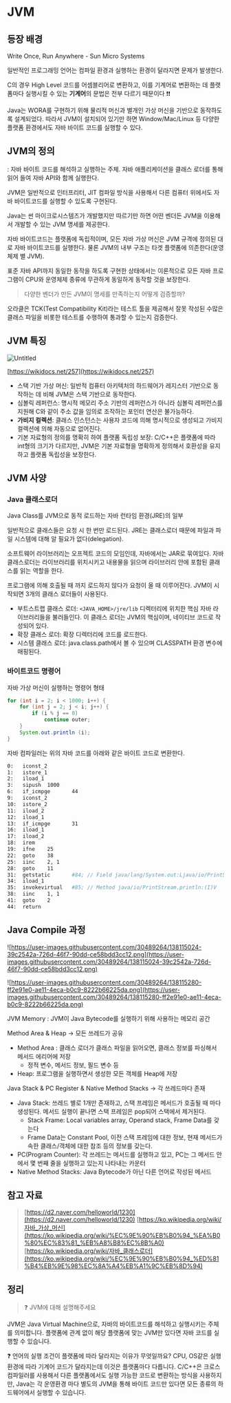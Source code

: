 # JVM

## 등장 배경

Write Once, Run Anywhere - Sun Micro Systems

일반적인 프로그래밍 언어는 컴파일 환경과 실행하는 환경이 달라지면 문제가 발생한다.

C의 경우 High Level 코드를 어셈블리어로 변환하고, 이를 기계어로 변환하는 데 플랫폼마다 실행시킬 수 있는 **기계어**의 문법은 전부 다르기 때문이다 ❗❗

Java는 WORA를 구현하기 위해 물리적 머신과 별개인 가상 머신을 기반으로 동작하도록 설계되었다. 따라서 JVM이 설치되어 있기만 하면 Window/Mac/Linux 등 다양한 플랫폼 환경에서도 자바 바이트 코드를 실행할 수 있다.

## JVM의 정의

: 자바 바이트 코드를 해석하고 실행하는 주체. 자바 애플리케이션을 클래스 로더를 통해 읽어 들여 자바 API와 함께 실행한다.

JVM은 일반적으로 인터프리터, JIT 컴파일 방식을 사용해서 다른 컴퓨터 위에서도 자바 바이트코드를 실행할 수 있도록 구현된다.

Java는 썬 마이크로시스템즈가 개발했지만 따르기만 하면 어떤 벤더든 JVM을 이용해서 개발할 수 있는 JVM 명세를 제공한다.

자바 바이트코드는 플랫폼에 독립적이며, 모든 자바 가상 머신은 JVM 규격에 정의된 대로 자바 바이트코드를 실행한다. 물론 JVM의 내부 구조는 타겟 플랫폼에 의존한다(운영체제 별 JVM).

표준 자바 API까지 동일한 동작을 하도록 구현한 상태에서는 이론적으로 모든 자바 프로그램이 CPU와 운영체제 종류에 무관하게 동일하게 동작할 것을 보장한다.

> 다양한 벤더가 만든 JVM이 명세를 만족하는지 어떻게 검증할까?

오라클은 TCK(Test Compatibility Kit)라는 테스트 툴을 제공해서 잘못 작성된 수많은 클래스 파일을 비롯한 테스트를 수행하여 통과할 수 있는지 검증한다.
> 

## JVM 특징

![Untitled](Java%201230eb30782543f99311ad465e5e16c6/Untitled.png)

[https://wikidocs.net/257](https://wikidocs.net/257)

- 스택 기반 가상 머신: 일반적 컴퓨터 아키텍처의 하드웨어가 레지스터 기반으로 동작하는 데 비해 JVM은 스택 기반으로 동작한다.
- 심볼릭 레퍼런스: 명시적 메모리 주소 기반의 레퍼런스가 아니라 심볼릭 레퍼런스를 지원해 C와 같이 주소 값을 임의로 조작하는 포인터 연산은 불가능하다.
- **가비지 컬렉션**: 클래스 인스턴스는 사용자 코드에 의해 명시적으로 생성되고 가비지 컬렉션에 의해 자동으로 없어진다.
- 기본 자료형의 정의를 명확히 하여 플랫폼 독립성 보장: C/C++은 플랫폼에 따라 int형의 크기가 다르지만, JVM은 기본 자료형을 명확하게 정의해서 호환성을 유지하고 플랫폼 독립성을 보장한다.

## JVM 사양

### Java 클래스로더

Java Class를 JVM으로 동적 로드하는 자바 런타임 환경(JRE)의 일부

일반적으로 클래스들은 요청 시 한 번만 로드된다. JRE는 클래스로더 때문에 파일과 파일 시스템에 대해 알 필요가 없다(delegation).

소프트웨어 라이브러리는 오프젝트 코드의 모임인데, 자바에서는 JAR로 묶여있다. 자바 클래스로더는 라이브러리를 위치시키고 내용물을 읽으며 라이브러리 안에 포함된 클래스를 읽는 역할을 한다.

프로그램에 의해 호출될 때 까지 로드하지 않다가 요청이 올 때 이루어진다. JVM이 시작되면 3개의 클래스 로더들이 사용된다.

- 부트스트랩 클래스 로더: `<JAVA_HOME>/jre/lib` 디렉터리에 위치한 핵심 자바 라이브러리들을 불러들인다. 이 클래스 로더는 JVM의 핵심이며, 네이티브 코드로 작성되어 있다.
- 확장 클래스 로더: 확장 디렉터리에 코드를 로드한다.
- 시스템 클래스 로더: java.class.path에서 볼 수 있으며 CLASSPATH 환경 변수에 매핑된다.

### 바이트코드 명령어

자바 가상 머신이 실행하는 명령어 형태

```java
for (int i = 2; i < 1000; i++) {
    for (int j = 2; j < i; j++) {
        if (i % j == 0)
            continue outer;
    }
    System.out.println (i);
}
```

자바 컴파일러는 위의 자바 코드를 아래와 같은 바이트 코드로 변환한다.

```bash
0:   iconst_2
1:   istore_1
2:   iload_1
3:   sipush  1000
6:   if_icmpge       44
9:   iconst_2
10:  istore_2
11:  iload_2
12:  iload_1
13:  if_icmpge       31
16:  iload_1
17:  iload_2
18:  irem
19:  ifne    25
22:  goto    38
25:  iinc    2, 1
28:  goto    11
31:  getstatic       #84; // Field java/lang/System.out:Ljava/io/PrintStream;
34:  iload_1
35:  invokevirtual   #85; // Method java/io/PrintStream.println:(I)V
38:  iinc    1, 1
41:  goto    2
44:  return
```

## Java Compile 과정

![https://user-images.githubusercontent.com/30489264/138115024-39c2542a-726d-46f7-90dd-ce58bdd3cc12.png](https://user-images.githubusercontent.com/30489264/138115024-39c2542a-726d-46f7-90dd-ce58bdd3cc12.png)

![https://user-images.githubusercontent.com/30489264/138115280-ff2e91e0-ae11-4eca-b0c9-8222b66225da.png](https://user-images.githubusercontent.com/30489264/138115280-ff2e91e0-ae11-4eca-b0c9-8222b66225da.png)

JVM Memory : JVM이 Java Bytecode를 실행하기 위해 사용하는 메모리 공간

Method Area & Heap → 모든 쓰레드가 공유

- Method Area : 클래스 로더가 클래스 파일을 읽어오면, 클래스 정보를 파싱해서 메서드 에리어에 저장
    - 정적 변수, 메서드 정보, 필드 변수 등
- Heap: 프로그램을 실행하면서 생성한 모든 객체를 Heap에 저장

Java Stack & PC Register & Native Method Stacks → 각 쓰레드마다 존재

- Java Stack: 쓰레드 별로 1개만 존재하고, 스택 프레임은 메서드가 호출될 때 마다 생성된다. 메서드 실행이 끝나면 스택 프레임은 pop되어 스택에서 제거된다.
    - Stack Frame: Local variables array, Operand stack, Frame Data를 갖는다
    - Frame Data는 Constant Pool, 이전 스택 프레임에 대한 정보, 현재 메서드가 속한 클래스/객체에 대한 참조 등의 정보를 갖는다.
- PC(Program Counter): 각 쓰레드는 메서드를 실행하고 있고, PC는 그 메서드 안에서 몇 번째 줄을 실행하고 있는지 나타내는 카운터
- Native Method Stacks: Java Bytecode가 아닌 다른 언어로 작성된 메서드

## 참고 자료

> [https://d2.naver.com/helloworld/1230](https://d2.naver.com/helloworld/1230)
[https://ko.wikipedia.org/wiki/자바_가상_머신](https://ko.wikipedia.org/wiki/%EC%9E%90%EB%B0%94_%EA%B0%80%EC%83%81_%EB%A8%B8%EC%8B%A0)
[https://ko.wikipedia.org/wiki/자바_클래스로더](https://ko.wikipedia.org/wiki/%EC%9E%90%EB%B0%94_%ED%81%B4%EB%9E%98%EC%8A%A4%EB%A1%9C%EB%8D%94)
> 

## 정리

> ❓ JVM에 대해 설명해주세요

JVM은 Java Virtual Machine으로, 자바의 바이트코드를 해석하고 실행시키는 주체를 의미합니다. 플랫폼에 관계 없이 해당 플랫폼에 맞는 JVM만 있다면 자바 코드를 실행할 수 있습니다.

❓ 언어의 실행 조건이 플랫폼에 따라 달라지는 이유가 무엇일까요?
CPU, OS같은 실행 환경에 따라 기계어 코드가 달라지는데 이것은 플랫폼마다 다릅니다. C/C++은 크로스 컴파일러를 사용해서 다른 플랫폼에서도 실행 가능한 코드로 변환하는 방식을 사용하지만, Java는 각 운영환경 마다 별도의 JVM을 통해 바이트 코드만 있다면 모든 종류의 하드웨어에서 실행할 수 있습니다.
>